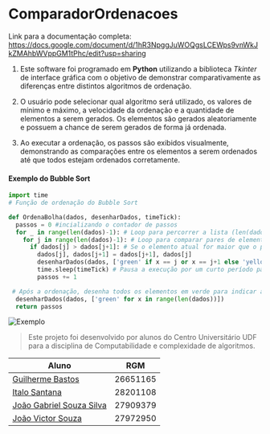 # ComparadorOrdenacoes

Link para a documentação completa: https://docs.google.com/document/d/1hR3NpggJuWOQgsLCEWps9vnWkJkZMAhbWVppGM1tPhc/edit?usp=sharing

1. Este software foi programado em **Python** utilizando a biblioteca *Tkinter* de interface gráfica com o objetivo de demonstrar comparativamente as diferenças entre distintos algoritmos de ordenação.
  
2. O usuário pode selecionar qual algoritmo será utilizado, os valores de mínimo e máximo, a velocidade da ordenação e a quantidade de elementos a serem gerados. Os elementos são gerados aleatoriamente e possuem a chance de serem gerados de forma já ordenada.
   
3. Ao executar a ordenação, os passos são exibidos visualmente, demonstrando as comparações entre os elementos a serem ordenados até que todos estejam ordenados corretamente.



#### Exemplo do Bubble Sort

~~~python
import time
# Função de ordenação do Bubble Sort

def OrdenaBolha(dados, desenharDados, timeTick):
  passos = 0 #incializando o contador de passos  
  for _ in range(len(dados)-1): # Loop para percorrer a lista (len(dados) - 1) vezes    
    for j in range(len(dados)-1): # Loop para comparar pares de elementos adjacentes      
      if dados[j] > dados[j+1]: # Se o elemento atual for maior que o próximo, troca
        dados[j], dados[j+1] = dados[j+1], dados[j]
        desenharDados(dados, ['green' if x == j or x == j+1 else 'yellow' for x in range(len(dados))]) # Chama a função desenharDados para atualizar a interface, destacando os elementos comparados em verde   
        time.sleep(timeTick) # Pausa a execução por um curto período para controlar a velocidade da visualização
        passos += 1

 # Após a ordenação, desenha todos os elementos em verde para indicar a conclusão do processo        
  desenharDados(dados, ['green' for x in range(len(dados))])
  return passos
~~~


![Exemplo](https://media.discordapp.net/attachments/1110968185525645367/1173344516183433368/image.png?ex=65639d3c&is=6551283c&hm=cf187aea358ea2778fadbed24522d992355b5f9d776080de1e8fb479ee5c761e&=&width=1276&height=633)

>Este projeto foi desenvolvido por alunos do Centro Universitário UDF para a disciplina de Computabilidade e complexidade de algoritmos.
>

Aluno | RGM
-------|------
[Guilherme Bastos](https://github.com/EGG1203) | 26651165
[Italo Santana](https://github.com/ItaloSantana2) | 28201108
[João Gabriel Souza Silva](https://github.com/JoaoGabrielSSilva) | 27909379
[João Victor Souza](https://github.com/vicsouz) | 27972950


